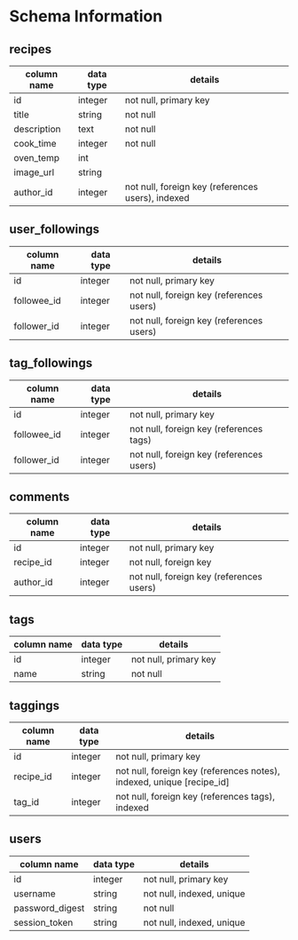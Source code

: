# Schema Information

## recipes
column name | data type | details
------------|-----------|-----------------------
id          | integer   | not null, primary key
title       | string    | not null
description | text      | not null
cook_time | integer | not null
oven_temp | int |
image_url| string |
author_id   | integer   | not null, foreign key (references users), indexed

## user_followings
column name | data type | details
------------|-----------|-----------------------
id          | integer   | not null, primary key
followee_id     | integer   | not null, foreign key (references users)
follower_id     | integer   | not null, foreign key (references users)

## tag_followings
column name | data type | details
------------|-----------|-----------------------
id          | integer   | not null, primary key
followee_id     | integer   | not null, foreign key (references tags)
follower_id     | integer   | not null, foreign key (references users)

## comments
column name | data type | details
------------|-----------|-----------------------
id          | integer   | not null, primary key
recipe_id     | integer   | not null, foreign key
author_id     | integer   | not null, foreign key (references users)

## tags
column name | data type | details
------------|-----------|-----------------------
id          | integer   | not null, primary key
name        | string    | not null

## taggings
column name | data type | details
------------|-----------|-----------------------
id          | integer   | not null, primary key
recipe_id     | integer   | not null, foreign key (references notes), indexed, unique [recipe_id]
tag_id      | integer   | not null, foreign key (references tags), indexed

## users
column name     | data type | details
----------------|-----------|-----------------------
id              | integer   | not null, primary key
username        | string    | not null, indexed, unique
password_digest | string    | not null
session_token   | string    | not null, indexed, unique
